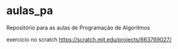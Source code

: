 # aulas_pa
Repositório para as aulas de Programação de Algoritmos


exercicio no scratch
https://scratch.mit.edu/projects/663769027/
